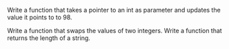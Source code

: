 
Write a function that takes a pointer to an int as parameter and updates the value it points to to 98.

Write a function that swaps the values of two integers.
Write a function that returns the length of a string.